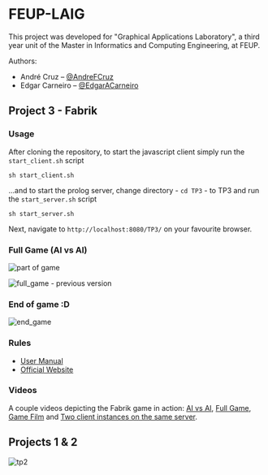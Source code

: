 # FEUP-LAIG
This project was developed for "Graphical Applications Laboratory", a third year unit of the Master in Informatics and Computing Engineering, at FEUP.

Authors:
* André Cruz – [@AndreFCruz](https://github.com/AndreFCruz)
* Edgar Carneiro – [@EdgarACarneiro](https://github.com/EdgarACarneiro)

## Project 3 - Fabrik
### Usage
After cloning the repository, to start the javascript client simply run the ```start_client.sh``` script
```shell
sh start_client.sh
```

...and to start the prolog server, change directory - ```cd TP3``` - to TP3 and run the ```start_server.sh``` script
```shell
sh start_server.sh
```

Next, navigate to ```http://localhost:8080/TP3/``` on your favourite browser.

### Full Game (AI vs AI)
![part of game](https://user-images.githubusercontent.com/13498941/34483242-0faa63ae-efb5-11e7-95c5-61b1a8d03953.gif)

![full_game - previous version](https://user-images.githubusercontent.com/13498941/34448966-d516524c-ecea-11e7-9bb7-b9447fb20b2b.gif)

### End of game :D
![end_game](https://user-images.githubusercontent.com/13498941/34448890-0a8e024a-ecea-11e7-80e0-b37d5891a817.gif)

### Rules
* [User Manual](TP3_User_Manual_Full.pdf)
* [Official Website](https://spielstein.com/games/fabrik/rules)

### Videos
A couple videos depicting the Fabrik game in action: [AI vs AI](https://youtu.be/qEJ9NYvd9WE), [Full Game](https://youtu.be/7sAkZJNuWGQ), [Game Film](https://youtu.be/HmcvoYcAfPo) and [Two client instances on the same server](https://youtu.be/3soJRlQXfEw).

## Projects 1 & 2
![tp2](https://user-images.githubusercontent.com/13498941/34483084-3de4e6b4-efb4-11e7-82a1-216de76dfd99.gif)
